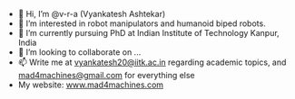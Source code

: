 - 👋 Hi, I’m @v-r-a (Vyankatesh Ashtekar)
- 👀 I’m interested in robot manipulators and humanoid biped robots.
- 🌱 I’m currently pursuing PhD at Indian Institute of Technology Kanpur, India
- 💞️ I’m looking to collaborate on ...
- 📫 Write me at vyankatesh20@iitk.ac.in regarding academic topics, and mad4machines@gmail.com for everything else
- My website: www.mad4machines.com

<!---
v-r-a/v-r-a is a ✨ special ✨ repository because its `README.md` (this file) appears on your GitHub profile.
You can click the Preview link to take a look at your changes.
--->
